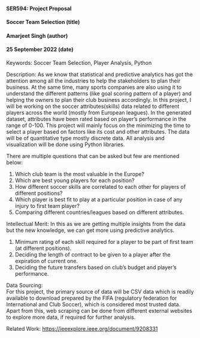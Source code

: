 #### SER594: Project Proposal
#### Soccer Team Selection (title)
#### Amarjeet Singh (author)
#### 25 September 2022 (date)

Keywords:  Soccer Team Selection, Player Analysis, Python

Description: 
As we know that statistical and predictive analytics has got the attention among all the industries to help the stakeholders to plan their business. At the same time, many sports companies are also using it to understand the different patterns (like goal scoring pattern of a player) and helping the owners to plan their club business accordingly.
In this project, I will be working on the soccer attributes(skills) data related to different players across the world (mostly from European leagues).
In the generated dataset, attributes have been rated based on player’s performance in the range of 0-100. This project will mainly focus on the minimizing the time to select a player based on factors like its cost and other attributes. The data will be of quantitative type mostly discrete data. All analysis and visualization will be done using Python libraries.

There are multiple questions that can be asked but few are mentioned below:

1.	Which club team is the most valuable in the Europe?
2.	Which are best young players for each position?
3.	How different soccer skills are correlated to each other for players of different positions?
4.	Which player is best fit to play at a particular position in case of any injury to first team player?
5.	Comparing different countries/leagues based on different attributes.

Intellectual Merit: 
In this as we are getting multiple insights from the data but the new knowledge, we can get more using predictive analytics. 

1)	Minimum rating of each skill required for a player to be part of first team (at different positions).
2)	Deciding the length of contract to be given to a player after the expiration of current one.
3)	Deciding the future transfers based on club’s budget and player’s performance.

Data Sourcing:  
For this project, the primary source of data will be CSV data which is readily available to download prepared by the FIFA (regulatory federation for International and Club Soccer), which is considered most trusted data. Apart from this, web scraping can be done from different external websites to explore more data, if required for further analysis.

Related Work: 
https://ieeexplore.ieee.org/document/9208331
